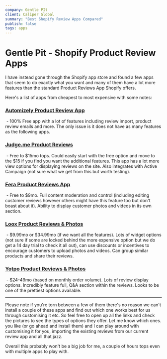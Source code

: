 ```yaml
---
company: Gentle PIt
client: Caliper Global
summary: "Best Shopify Review Apps Compared"
publish: false
tags: apps
---
```


# Gentle Pit - Shopify Product Review Apps

I have instead gone through the Shopify app store and found a few apps that seem to do exactly what you want and many of them have a lot more features than the standard Product Reviews App Shopify offers.

Here's a list of apps from cheapest to most expensive with some notes:

### [**Automizely Product Review App**](https://apps.shopify.com/automizely-reviews?surface_detail=product+review&surface_inter_position=1&surface_intra_position=7&surface_type=search)
 - 100% Free app with a lot of features including review import, product review emails and more. The only issue is it does not have as many features as the following apps.

### [**Judge.me Product Reviews**](https://apps.shopify.com/judgeme?surface_detail=product+review&surface_inter_position=1&surface_intra_position=4&surface_type=search)
 - Free to $15mo tops. Could easily start with the free option and move to the $15 if you find you want the additional features. This app has a lot more view options for displaying reviews on the site. Also integrates with Active Campaign (not sure what we get from this but worth testing).

### [**Fera Product Reviews App**](https://apps.shopify.com/fera?surface_detail=product+review&surface_inter_position=1&surface_intra_position=9&surface_type=search)
 - Free to $9mo. Full content moderation and control (including editing customer reviews however others might have this feature too but don't boast about it). Ability to display customer photos and videos in its own section.

### [**Loox Product Reviews & Photos**](https://apps.shopify.com/loox?surface_detail=product+review&surface_inter_position=1&surface_intra_position=5&surface_type=search)
 - $9.99mo or $34.99mo (if we want all the features). Lots of widget options (not sure if some are locked behind the more expensive option but we do get a 14 day trial to check it all out), can use discounts or incentives to encourage customers to upload photos and videos. Can group similar products and share their reviews.

### [**Yotpo Product Reviews & Photos**](https://apps.shopify.com/yotpo-social-reviews?surface_detail=product+review&surface_inter_position=1&surface_intra_position=8&surface_type=search)
 - $24-49mo (based on monthly order volume). Lots of review display options. Incredibly feature full, Q&A section within the reviews. Looks to be one of the prettiest options available.

---
  
Please note if you're torn between a few of them there's no reason we can't install a couple of these apps and find out which one works best for us through customising it etc. So feel free to open up all the links and check the pictures to see the types of options they offer. Let me know which ones. you like (or go ahead and install them) and I can play around with customising it for you, importing the existing reviews from our current review app and all that jazz.

  
Overall this probably won't be a big job for me, a couple of hours tops even with multiple apps to play with.